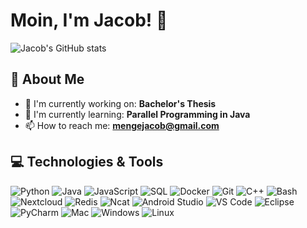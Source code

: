# Moin, I'm Jacob! 👋

![Jacob's GitHub stats](https://github-readme-stats.vercel.app/api?username=JacobMenge&show_icons=true&theme=radical)

## 🌟 About Me

- 🔭 I'm currently working on: **Bachelor's Thesis**
- 🌱 I'm currently learning: **Parallel Programming in Java**
- 📫 How to reach me: **mengejacob@gmail.com**

## 💻 Technologies & Tools

![Python](https://img.shields.io/badge/-Python-black?style=flat-square&logo=Python)
![Java](https://img.shields.io/badge/-Java-black?style=flat-square&logo=Java&logoColor=red)
![JavaScript](https://img.shields.io/badge/-JavaScript-black?style=flat-square&logo=javascript)
![SQL](https://img.shields.io/badge/-SQL-black?style=flat-square&logo=MySQL)
![Docker](https://img.shields.io/badge/-Docker-black?style=flat-square&logo=Docker)
![Git](https://img.shields.io/badge/-Git-black?style=flat-square&logo=git)
![C++](https://img.shields.io/badge/-C++-black?style=flat-square&logo=c%2B%2B&logoColor=blue)
![Bash](https://img.shields.io/badge/-Bash-black?style=flat-square&logo=gnu-bash&logoColor=green)
![Nextcloud](https://img.shields.io/badge/-Nextcloud-black?style=flat-square&logo=Nextcloud)
![Redis](https://img.shields.io/badge/-Redis-black?style=flat-square&logo=Redis)
![Ncat](https://img.shields.io/badge/-Ncat-black?style=flat-square&logo=Ncat)
![Android Studio](https://img.shields.io/badge/-Android%20Studio-black?style=flat-square&logo=android-studio)
![VS Code](https://img.shields.io/badge/-VS%20Code-black?style=flat-square&logo=visual-studio-code)
![Eclipse](https://img.shields.io/badge/-Eclipse-black?style=flat-square&logo=eclipse)
![PyCharm](https://img.shields.io/badge/-PyCharm-black?style=flat-square&logo=pycharm)
![Mac](https://img.shields.io/badge/-Mac-black?style=flat-square&logo=apple)
![Windows](https://img.shields.io/badge/-Windows-black?style=flat-square&logo=windows)
![Linux](https://img.shields.io/badge/-Linux-black?style=flat-square&logo=linux)
